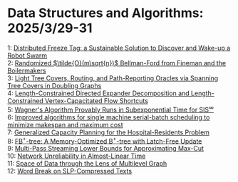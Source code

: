 # Data Structures and Algorithms: 2025/3/29-31  
1: [Distributed Freeze Tag: a Sustainable Solution to Discover and Wake-up a  Robot Swarm](https://doi.org/10.48550/arXiv.2503.22521)  
2: [Randomized $\tilde{O}(m\sqrt{n})$ Bellman-Ford from Fineman and the  Boilermakers](https://doi.org/10.48550/arXiv.2503.22613)  
3: [Light Tree Covers, Routing, and Path-Reporting Oracles via Spanning Tree  Covers in Doubling Graphs](https://doi.org/10.48550/arXiv.2503.22669)  
4: [Length-Constrained Directed Expander Decomposition and  Length-Constrained Vertex-Capacitated Flow Shortcuts](https://doi.org/10.48550/arXiv.2503.23217)  
5: [Wagner's Algorithm Provably Runs in Subexponential Time for SIS$^\infty$](https://doi.org/10.48550/arXiv.2503.23238)  
6: [Improved algorithms for single machine serial-batch scheduling to  minimize makespan and maximum cost](https://doi.org/10.48550/arXiv.2503.23273)  
7: [Generalized Capacity Planning for the Hospital-Residents Problem](https://doi.org/10.48550/arXiv.2503.23328)  
8: [FB$^+$-tree: A Memory-Optimized B$^+$-tree with Latch-Free Update](https://doi.org/10.48550/arXiv.2503.23397)  
9: [Multi-Pass Streaming Lower Bounds for Approximating Max-Cut](https://doi.org/10.48550/arXiv.2503.23404)  
10: [Network Unreliability in Almost-Linear Time](https://doi.org/10.48550/arXiv.2503.23526)  
11: [Space of Data through the Lens of Multilevel Graph](https://doi.org/10.48550/arXiv.2503.23602)  
12: [Word Break on SLP-Compressed Texts](https://doi.org/10.48550/arXiv.2503.23759)  